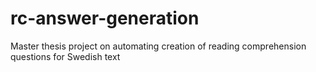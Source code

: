 # rc-answer-generation
Master thesis project on automating creation of reading comprehension questions for Swedish text
